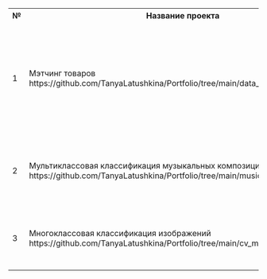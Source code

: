 <table>
    <tr>
        <th>№</th>
        <th>Название проекта</th>
        <th>Описание</th>
        <th>Стек</th>
    </tr>
    <tr>
        <td>1</td>
        <td>Мэтчинг товаров https://github.com/TanyaLatushkina/Portfolio/tree/main/data_matching</td>
        <td>Разработка алгоритма для маркетплейса, который для всех товаров из одного набора данных, предложит несколько вариантов наиболее похожих из другого набора</td>
        <td>pandas, sklearn, seaborn, matplotlib, numpy, faiss</td>
    </tr>
    <tr>
        <td>2</td>
        <td>Мультиклассовая классификация музыкальных композиций https://github.com/TanyaLatushkina/Portfolio/tree/main/music_genre_classifier</td>
        <td>Pазработка модели, колторая позволяит классифицировать музыкальные произведения по жанрам</td>
        <td>pandas, sklearn, seaborn, matplotlib, phik, optuna, shap</td>
    </tr>
        <td>3</td>
        <td>Многоклассовая классификация изображений https://github.com/TanyaLatushkina/Portfolio/tree/main/cv_music_genre_classifier</td>
        <td>Определение жанра по изображению обложки музыкального диска</td>
        <td>pandas, numpy, matplotlib, faiss, fastai</td>
</table>
